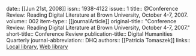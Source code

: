 date:: [[Jun 21st, 2008]]
issn:: 1938-4122
issue:: 1
title:: @Conference Review: Reading Digital Literature at Brown University, October 4-7, 2007.
volume:: 002
item-type:: [[journalArticle]]
original-title:: "Conference Review: Reading Digital Literature at Brown University, October 4-7, 2007."
short-title:: Conference Review
publication-title:: Digital Humanities Quarterly
journal-abbreviation:: DHQ
authors:: [[Patricia Tomaszek]]
links:: [Local library](zotero://select/groups/2386895/items/LLQBKNPN), [Web library](https://www.zotero.org/groups/2386895/items/LLQBKNPN)
